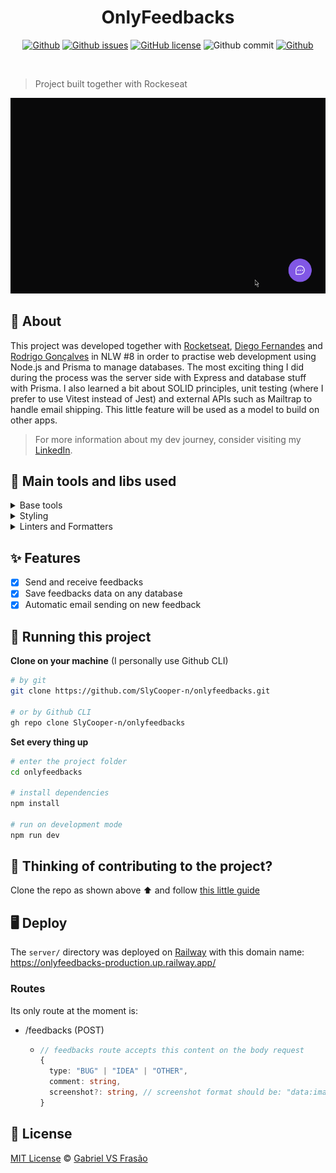 <div align="center">

# OnlyFeedbacks

[![Github](https://img.shields.io/badge/Gabe%20Frasz-OnlyFeedbacks-gold?style=flat-square)](https://github.com/SlyCooper-n)
[![Github issues](https://img.shields.io/github/issues/SlyCooper-n/onlyfeedbacks?color=red&style=flat-square)](https://github.com/SlyCooper-n/onlyfeedbacks/issues)
[![GitHub license](https://img.shields.io/github/license/SlyCooper-n/onlyfeedbacks?color=green&style=flat-square)](https://github.com/SlyCooper-n/onlyfeedbacks/blob/main/LICENSE)
![Github commit](https://img.shields.io/github/last-commit/SlyCooper-n/onlyfeedbacks?color=blue&style=flat-square)
[![Github](https://img.shields.io/badge/-Rockeseat-purple?style=flat-square)](https://github.com/Rocketseat)

</div>

<br />

> Project built together with Rockeseat

<div align="center"><img alt="Feedback Widget working" src="./.github/feedback-widget-opening.gif" /></div>

## :pushpin: About

This project was developed together with [Rocketseat](https://github.com/Rocketseat), [Diego Fernandes](https://github.com/diego3g) and [Rodrigo Gonçalves](https://github.com/rodrigorgtic) in NLW #8 in order to practise web development using Node.js and Prisma to manage databases. The most exciting thing I did during the process was the server side with Express and database stuff with Prisma. I also learned a bit about SOLID principles, unit testing (where I prefer to use Vitest instead of Jest) and external APIs such as Mailtrap to handle email shipping. This little feature will be used as a model to build on other apps.

> For more information about my dev journey, consider visiting my [LinkedIn](https://linkedin.com/in/gabriel-vs-frasao).

## :hammer: Main tools and libs used

<details>
<summary>
Base tools
</summary>

- [Vite](https://vitejs.dev/)
- [React](https://reactjs.org/)
- [React Native](https://reactnative.dev/)
- [Node.js](https://nodejs.org/en/)
- [Express](http://expressjs.com/)
- [TypeScript](https://www.typescriptlang.org/)
- [Prisma](https://www.prisma.io/)

</details>

<details>
<summary>
Styling
</summary>

- [Tailwind CSS](https://tailwindcss.com/)
- [Phosphor Icons](https://phosphoricons.com/)

</details>

<details>
<summary>
Linters and Formatters
</summary>

- [Prettier](https://prettier.io/)
- [.editorConfig](https://editorconfig.org/)

</details>

## :sparkles: Features

- [x] Send and receive feedbacks
- [x] Save feedbacks data on any database
- [x] Automatic email sending on new feedback

## :rocket: Running this project

**Clone on your machine** (I personally use Github CLI)

```bash
# by git
git clone https://github.com/SlyCooper-n/onlyfeedbacks.git

# or by Github CLI
gh repo clone SlyCooper-n/onlyfeedbacks
```

**Set every thing up**

```bash
# enter the project folder
cd onlyfeedbacks

# install dependencies
npm install

# run on development mode
npm run dev
```

## :brain: Thinking of contributing to the project?

Clone the repo as shown above :arrow_up: and follow [this little guide](https://github.com/SlyCooper-n/onlyfeedbacks/blob/main/.github/CONTRIBUTING.md)

## :desktop_computer: Deploy

The `server/` directory was deployed on [Railway](https://railway.app/) with this domain name: <https://onlyfeedbacks-production.up.railway.app/>

### Routes

Its only route at the moment is:

- /feedbacks (POST)

  - ```ts
    // feedbacks route accepts this content on the body request
    {
      type: "BUG" | "IDEA" | "OTHER",
      comment: string,
      screenshot?: string, // screenshot format should be: "data:image/png;base64," + <base64_image>
    }
    ```

## :memo: License

[MIT License](https://github.com/SlyCooper-n/onlyfeedbacks/blob/main/LICENSE) &copy; [Gabriel VS Frasão](https://github.com/SlyCooper-n)
